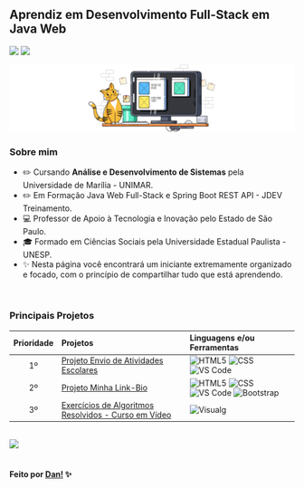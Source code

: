 ## Aprendiz em Desenvolvimento Full-Stack em Java Web

<p align="left">
  <a href="https://www.linkedin.com/in/dan-vasques-carvalho/"><img src="http://img.shields.io/badge/-Dan%20Vasques-FF4500?style=flat-square&logo=Linkedin&logoColor=white"></a>
    <a href="mailto:dan.vasques@outlook.com.br"><img src="http://img.shields.io/badge/-dan.vasques@outlook.com.br-FF4500?style=flat-square&logo=Gmail&logoColor=white">
    </a>
</p>

<img src="/assets/image/image/cat (851 x 200 px).svg">

### Sobre mim

- ✏️ Cursando **Análise e Desenvolvimento de Sistemas** pela Universidade de Marília - UNIMAR.
- ✏️ Em Formação Java Web Full-Stack e Spring Boot REST API - JDEV Treinamento.
- 💻 Professor de Apoio à Tecnologia e Inovação pelo Estado de São Paulo.
- 🎓 Formado em Ciências Sociais pela Universidade Estadual Paulista - UNESP.
- ✨ Nesta página você encontrará um iniciante extremamente organizado e focado, com o princípio de compartilhar tudo que está aprendendo.

<br>

### Principais Projetos

| Prioridade |    Projetos                                               | Linguagens e/ou Ferramentas                         |
|   :---:    |     :---                                                  |          :---                                       |
|    1º      | [Projeto Envio de Atividades Escolares][1]                | ![HTML5][2] ![CSS][3] ![VS Code][4]                 |
|    2º      | [Projeto Minha Link-Bio][5]                               | ![HTML5][2] ![CSS][3] ![VS Code][4] ![Bootstrap][9] |
|    3º      | [Exercícios de Algoritmos Resolvidos - Curso em Vídeo][7] | ![Visualg][8]                                       |

[1]: https://github.com/danvasquesc/projeto-envio-de-atividades
[2]: https://img.shields.io/badge/HTML5-E34F26?style=for-the-badge&logo=html5&logoColor=white
[3]: https://img.shields.io/badge/-CSS3-254BDD?style=for-the-badge&logo=css3&logoColor=white
[4]: https://img.shields.io/badge/Visual_Studio_Code-0069B9?style=for-the-badge&logo=vscode&logoColor=white
[5]: https://github.com/danvasquesc/link-bio
[6]: https://img.shields.io/badge/Front_end_Editor-6eff51?style=for-the-badge&logo=front%20end%20editor&logoColor=white
[7]: https://github.com/danvasquesc/algoritmos-curso_em_video
[8]: https://img.shields.io/badge/Visualg_2.5-d3d3d3?style=for-the-badge&logo=front%20end%20editor&logoColor=white
[9]: https://img.shields.io/badge/Bootstrap-7432FA?style=for-the-badge&logo=bootstrap&logoColor=white

<br>

<div style="display: flex;"><img width="50%" src="https://github-readme-stats.vercel.app/api?username=danvasquesc&show_icons=true&theme=codeSTACKr"></div>

<br>

#### Feito por [Dan!](https://github.com/danvasquesc) ✨
